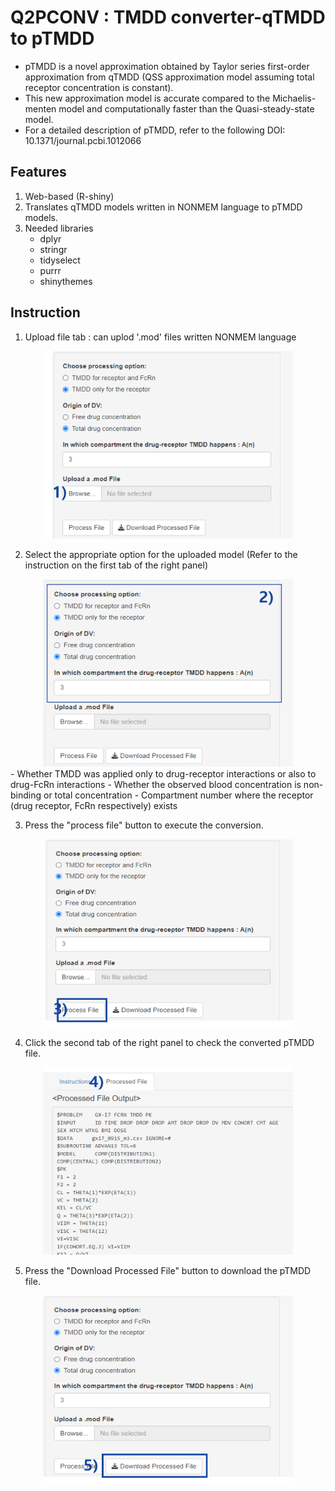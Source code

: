 # Q2PCONV : TMDD converter-qTMDD to pTMDD
- pTMDD is a novel approximation obtained by Taylor series first-order approximation from qTMDD (QSS approximation model assuming total receptor concentration is constant).
- This new approximation model is accurate compared to the Michaelis-menten model and computationally faster than the Quasi-steady-state model.
- For a detailed description of pTMDD, refer to the following DOI: 10.1371/journal.pcbi.1012066

## Features
1. Web-based (R-shiny)
2. Translates qTMDD models written in NONMEM language to pTMDD models.
3. Needed libraries
   - dplyr
   - stringr
   - tidyselect
   - purrr
   - shinythemes

## Instruction
1. Upload file tab : can uplod '.mod' files written NONMEM language
<div align="center">
    <img src="https://github.com/hyese128/TMDD_qtop_converter/blob/main/images/image1.png" width="400" height="300">
</div>

2. Select the appropriate option for the uploaded model (Refer to the instruction on the first tab of the right panel)
<div align="center">
    <img src="https://github.com/hyese128/TMDD_qtop_converter/blob/main/images/image2.png" width="400" height="300">
</div>
   - Whether TMDD was applied only to drug-receptor interactions or also to drug-FcRn interactions
   - Whether the observed blood concentration is non-binding or total concentration
   - Compartment number where the receptor (drug receptor, FcRn respectively) exists
   
3. Press the "process file" button to execute the conversion.
<div align="center">
    <img src="https://github.com/hyese128/TMDD_qtop_converter/blob/main/images/image3.png" width="400" height="300">
</div>

4. Click the second tab of the right panel to check the converted pTMDD file.
<div align="center">
    <img src="https://github.com/hyese128/TMDD_qtop_converter/blob/main/images/image4.png" width="400" height="300">
</div>

5. Press the "Download Processed File" button to download the pTMDD file.
<div align="center">
    <img src="https://github.com/hyese128/TMDD_qtop_converter/blob/main/images/image5.png" width="400" height="300">
</div>
